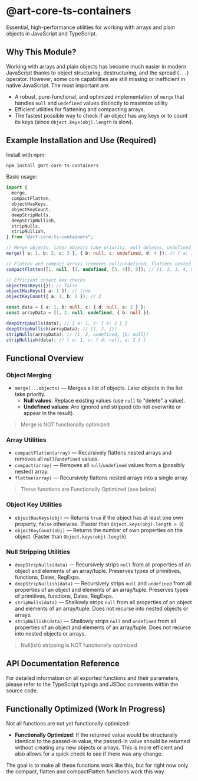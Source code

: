 # @art-core-ts-containers

Essential, high-performance utilities for working with arrays and plain objects in JavaScript and TypeScript.

## Why This Module?

Working with arrays and plain objects has become much easier in modern JavaScript thanks to object structuring, destructuring, and the spread (`...`) operator. However, some core capabilities are still missing or inefficient in native JavaScript. The most important are:

- A robust, pure-functional, and optimized implementation of `merge` that handles `null` and `undefined` values distinctly to maximize utility
- Efficient utilities for flattening and compacting arrays.
- The fastest possible way to check if an object has any keys or to count its keys (since `Object.keys(obj).length` is slow).

## Example Installation and Use (Required)

Install with npm:

```sh
npm install @art-core-ts-containers
```

Basic usage:

```ts
import {
  merge,
  compactFlatten,
  objectHasKeys,
  objectKeyCount,
  deepStripNulls,
  deepStripNullish,
  stripNulls,
  stripNullish,
} from "@art-core-ts-containers";

// Merge objects: later objects take priority, null deletes, undefined is ignored/stripped
merge({ a: 1, b: 2, c: 3 }, { b: null, c: undefined, d: 4 }); // { a: 1, b: null, d: 4 }

// Flatten and compact arrays (removes null/undefined, flattens nested arrays)
compactFlatten([1, null, [2, undefined, [3, 4]], 5]); // [1, 2, 3, 4, 5]

// Efficient object key checks
objectHasKeys({}); // false
objectHasKeys({ a: 1 }); // true
objectKeyCount({ a: 1, b: 2 }); // 2

const data = { a: 1, b: null, c: { d: null, e: 2 } };
const arrayData = [1, 2, null, undefined, { b: null }];

deepStripNulls(data); // { a: 1, c: { e: 2 } }
deepStripNullish(arrayData); // [1, 2, {}]
stripNulls(arrayData); // [1, 2, undefined, {b: null}]
stripNullish(data); // { a: 1, c: { d: null, e: 2 } }
```

## Functional Overview

### Object Merging

- `merge(...objects)` — Merges a list of objects. Later objects in the list take priority.
  - **Null values**: Replace existing values (use `null` to "delete" a value).
  - **Undefined values**: Are ignored and stripped (do not overwrite or appear in the result).

> Merge is NOT functionally optimized

### Array Utilities

- `compactFlatten(array)` — Recursively flattens nested arrays and removes all `null`/`undefined` values.
- `compact(array)` — Removes all `null`/`undefined` values from a (possibly nested) array.
- `flatten(array)` — Recursively flattens nested arrays into a single array.

> These functions are Functionally Optimized (see below)

### Object Key Utilities

- `objectHasKeys(obj)` — Returns `true` if the object has at least one own property, `false` otherwise. (Faster than `Object.keys(obj).length > 0`)
- `objectKeyCount(obj)` — Returns the number of own properties on the object. (Faster than `Object.keys(obj).length`)

### Null Stripping Utilities

- `deepStripNulls(data)` — Recursively strips `null` from all properties of an object and elements of an array/tuple. Preserves types of primitives, functions, Dates, RegExps.
- `deepStripNullish(data)` — Recursively strips `null` and `undefined` from all properties of an object and elements of an array/tuple. Preserves types of primitives, functions, Dates, RegExps.
- `stripNulls(data)` — Shallowly strips `null` from all properties of an object and elements of an array/tuple. Does not recurse into nested objects or arrays.
- `stripNullish(data)` — Shallowly strips `null` and `undefined` from all properties of an object and elements of an array/tuple. Does not recurse into nested objects or arrays.

> Null(ish) stripping is NOT functionally optimized

## API Documentation Reference

For detailed information on all exported functions and their parameters, please refer to the TypeScript typings and JSDoc comments within the source code.

## Functionally Optimized (Work In Progress)

Not all functions are not yet functionally optimized:

- **Functionally Optimized**: If the returned value would be structurally identical to the passed-in value, the passed-in value should be returned without creating any new objects or arrays. This is more efficient and also allows for a quick check to see if there was any change.

The goal is to make all these functions work like this, but for right now only the compact, flatten and compactFlatten functions work this way.
